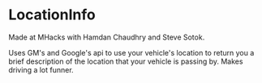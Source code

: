 # LocationInfo

Made at MHacks with Hamdan Chaudhry and Steve Sotok.

Uses GM's and Google's api to use your vehicle's location to return you a brief description of the location that your vehicle is passing by. Makes driving a lot funner. 
